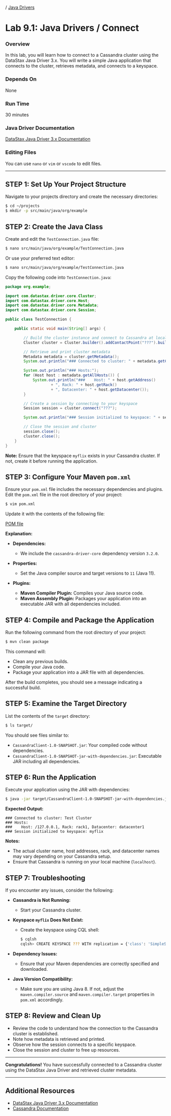 <link rel='stylesheet' href='../assets/css/main.css'/>

/ [Java Drivers](README.md)

Lab 9.1: Java Drivers / Connect
====================

### Overview

In this lab, you will learn how to connect to a Cassandra cluster using the DataStax Java Driver 3.x. You will write a simple Java application that connects to the cluster, retrieves metadata, and
connects to a keyspace.

### Depends On

None

### Run Time

30 minutes

### Java Driver Documentation

[DataStax Java Driver 3.x Documentation](https://docs.datastax.com/en/developer/java-driver/3.11/)

### Editing Files

You can use `nano` or `vim` or `vscode` to edit files.

---

## STEP 1: Set Up Your Project Structure

Navigate to your projects directory and create the necessary directories:

```bash
$ cd ~/projects
$ mkdir -p src/main/java/org/example
```

## STEP 2: Create the Java Class

Create and edit the `TestConnection.java` file:

```bash
$ nano src/main/java/org/example/TestConnection.java
```

Or use your preferred text editor:

```bash
$ nano src/main/java/org/example/TestConnection.java
```

Copy the following code into `TestConnection.java`:

```java
package org.example;

import com.datastax.driver.core.Cluster;
import com.datastax.driver.core.Host;
import com.datastax.driver.core.Metadata;
import com.datastax.driver.core.Session;

public class TestConnection {

    public static void main(String[] args) {

        // Build the cluster instance and connect to Cassandra at localhost
        Cluster cluster = Cluster.builder().addContactPoint("???").build();

        // Retrieve and print cluster metadata
        Metadata metadata = cluster.getMetadata();
        System.out.println("### Connected to cluster: " + metadata.getClusterName());

        System.out.println("### Hosts:");
        for (Host host : metadata.getAllHosts()) {
            System.out.println("###    Host: " + host.getAddress()
                    + ", Rack: " + host.getRack()
                    + ", Datacenter: " + host.getDatacenter());
        }

        // Create a session by connecting to your keyspace
        Session session = cluster.connect("???");

        System.out.println("### Session initialized to keyspace: " + session.getLoggedKeyspace());

        // Close the session and cluster
        session.close();
        cluster.close();
    }
}
```

**Note:** Ensure that the keyspace `myflix` exists in your Cassandra cluster. If not, create it before running the application.

## STEP 3: Configure Your Maven `pom.xml`

Ensure your `pom.xml` file includes the necessary dependencies and plugins. Edit the `pom.xml` file in the root directory of your project:

```bash
$ vim pom.xml
```

Update it with the contents of the following file:

[POM file](pom.xml)

**Explanation:**

- **Dependencies:**
    - We include the `cassandra-driver-core` dependency version `3.2.0`.

- **Properties:**
    - Set the Java compiler source and target versions to `11` (Java 11).

- **Plugins:**
    - **Maven Compiler Plugin:** Compiles your Java source code.
    - **Maven Assembly Plugin:** Packages your application into an executable JAR with all dependencies included.

## STEP 4: Compile and Package the Application

Run the following command from the root directory of your project:

```bash
$ mvn clean package
```

This command will:

- Clean any previous builds.
- Compile your Java code.
- Package your application into a JAR file with all dependencies.

After the build completes, you should see a message indicating a successful build.

## STEP 5: Examine the Target Directory

List the contents of the `target` directory:

```bash
$ ls target/
```

You should see files similar to:

- `CassandraClient-1.0-SNAPSHOT.jar`: Your compiled code without dependencies.
- `CassandraClient-1.0-SNAPSHOT-jar-with-dependencies.jar`: Executable JAR including all dependencies.

## STEP 6: Run the Application

Execute your application using the JAR with dependencies:

```bash
$ java -jar target/CassandraClient-1.0-SNAPSHOT-jar-with-dependencies.jar
```

**Expected Output:**

```console
### Connected to cluster: Test Cluster
### Hosts:
###    Host: /127.0.0.1, Rack: rack1, Datacenter: datacenter1
### Session initialized to keyspace: myflix
```

**Notes:**

- The actual cluster name, host addresses, rack, and datacenter names may vary depending on your Cassandra setup.
- Ensure that Cassandra is running on your local machine (`localhost`).

## STEP 7: Troubleshooting

If you encounter any issues, consider the following:

- **Cassandra is Not Running:**
    - Start your Cassandra cluster.

- **Keyspace `myflix` Does Not Exist:**
    - Create the keyspace using CQL shell:

      ```bash
      $ cqlsh
      cqlsh> CREATE KEYSPACE ??? WITH replication = {'class': 'SimpleStrategy', 'replication_factor' : 1};
      ```

- **Dependency Issues:**
    - Ensure that your Maven dependencies are correctly specified and downloaded.

- **Java Version Compatibility:**
    - Make sure you are using Java 8. If not, adjust the `maven.compiler.source` and `maven.compiler.target` properties in `pom.xml` accordingly.

## STEP 8: Review and Clean Up

- Review the code to understand how the connection to the Cassandra cluster is established.
- Note how metadata is retrieved and printed.
- Observe how the session connects to a specific keyspace.
- Close the session and cluster to free up resources.

---

**Congratulations!** You have successfully connected to a Cassandra cluster using the DataStax Java Driver and retrieved cluster metadata.

---

## Additional Resources

- [DataStax Java Driver 3.x Documentation](https://docs.datastax.com/en/developer/java-driver/3.11/)
- [Cassandra Documentation](https://cassandra.apache.org/doc/latest/)